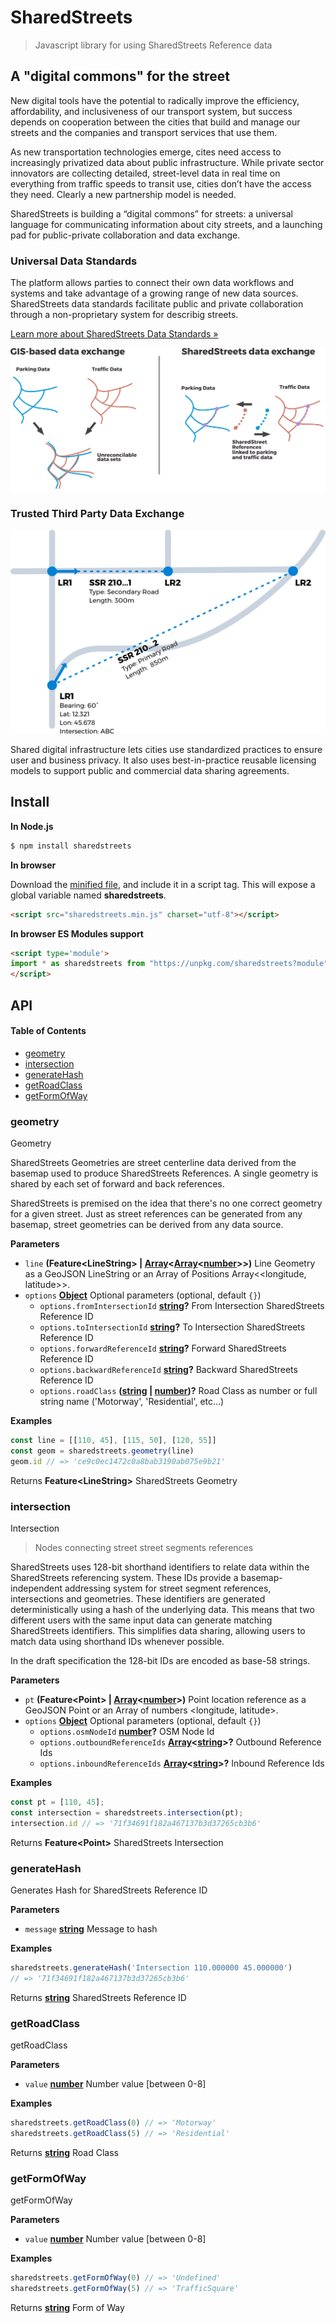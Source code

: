 # SharedStreets

> Javascript library for using SharedStreets Reference data

## A "digital commons" for the street

New digital tools have the potential to radically improve the efficiency, affordability, and
inclusiveness of our transport system, but success depends on cooperation between the
cities that build and manage our streets and the companies and transport services that use them.

As new transportation technologies emerge, cites need access to increasingly privatized
data about public infrastructure. While private sector innovators are collecting detailed,
street-level data in real time on everything from traffic speeds to transit use, cities don’t
have the access they need. Clearly a new partnership model is needed.

SharedStreets is building a “digital commons” for streets: a universal language for
communicating information about city streets, and a launching pad for public-private
collaboration and data exchange.

### Universal Data Standards

The platform allows parties to connect their own data workflows and systems and take advantage of a growing range of new data sources. SharedStreets data standards facilitate public and private collaboration through a non-proprietary
system for describig streets.

[Learn more about SharedStreets Data Standards »](https://github.com/sharedstreets/sharedstreets-referencing)

![image](https://github.com/sharedstreets/sharedstreets-ref-system/raw/master/img/gis_vs_sharedstreets.png)

### Trusted Third Party Data Exchange

![image](https://github.com/sharedstreets/sharedstreets-ref-system/raw/master/img/sharedstreets_references.png)

Shared digital infrastructure lets cities use standardized practices to ensure user and business privacy.
It also uses best-in-practice reusable licensing models to support public and commercial data sharing agreements.

## Install

**In Node.js**

```bash
$ npm install sharedstreets
```

**In browser**

Download the [minified file](https://unpkg.com/sharedstreets/sharedstreets.min.js), and include it in a script tag. This will expose a global variable named **sharedstreets**.

```html
<script src="sharedstreets.min.js" charset="utf-8"></script>
```

**In browser ES Modules support**

```html
<script type='module'>
import * as sharedstreets from "https://unpkg.com/sharedstreets?module"
</script>
```

## API

<!-- Generated by documentation.js. Update this documentation by updating the source code. -->

#### Table of Contents

-   [geometry](#geometry)
-   [intersection](#intersection)
-   [generateHash](#generatehash)
-   [getRoadClass](#getroadclass)
-   [getFormOfWay](#getformofway)

### geometry

Geometry

SharedStreets Geometries are street centerline data derived from the basemap used to
produce SharedStreets References. A single geometry is shared by each set of forward and back references.

SharedStreets is premised on the idea that there's no one correct geometry for a given street.
Just as street references can be generated from any basemap, street geometries can be derived from any data source.

**Parameters**

-   `line` **(Feature&lt;LineString> | [Array](https://developer.mozilla.org/docs/Web/JavaScript/Reference/Global_Objects/Array)&lt;[Array](https://developer.mozilla.org/docs/Web/JavaScript/Reference/Global_Objects/Array)&lt;[number](https://developer.mozilla.org/docs/Web/JavaScript/Reference/Global_Objects/Number)>>)** Line Geometry as a GeoJSON LineString or an Array of Positions Array&lt;&lt;longitude, latitude>>.
-   `options` **[Object](https://developer.mozilla.org/docs/Web/JavaScript/Reference/Global_Objects/Object)** Optional parameters (optional, default `{}`)
    -   `options.fromIntersectionId` **[string](https://developer.mozilla.org/docs/Web/JavaScript/Reference/Global_Objects/String)?** From Intersection SharedStreets Reference ID
    -   `options.toIntersectionId` **[string](https://developer.mozilla.org/docs/Web/JavaScript/Reference/Global_Objects/String)?** To Intersection SharedStreets Reference ID
    -   `options.forwardReferenceId` **[string](https://developer.mozilla.org/docs/Web/JavaScript/Reference/Global_Objects/String)?** Forward SharedStreets Reference ID
    -   `options.backwardReferenceId` **[string](https://developer.mozilla.org/docs/Web/JavaScript/Reference/Global_Objects/String)?** Backward SharedStreets Reference ID
    -   `options.roadClass` **([string](https://developer.mozilla.org/docs/Web/JavaScript/Reference/Global_Objects/String) \| [number](https://developer.mozilla.org/docs/Web/JavaScript/Reference/Global_Objects/Number))?** Road Class as number or full string name ('Motorway', 'Residential', etc...)

**Examples**

```javascript
const line = [[110, 45], [115, 50], [120, 55]]
const geom = sharedstreets.geometry(line)
geom.id // => 'ce9c0ec1472c0a8bab3190ab075e9b21'
```

Returns **Feature&lt;LineString>** SharedStreets Geometry

### intersection

Intersection

> Nodes connecting street street segments references

SharedStreets uses 128-bit shorthand identifiers to relate data within the SharedStreets referencing system.
These IDs provide a basemap-independent addressing system for street segment references,
intersections and geometries. These identifiers are generated deterministically using a hash of the underlying data.
This means that two different users with the same input data can generate matching SharedStreets identifiers.
This simplifies data sharing, allowing users to match data using shorthand IDs whenever possible.

In the draft specification the 128-bit IDs are encoded as base-58 strings.

**Parameters**

-   `pt` **(Feature&lt;Point> | [Array](https://developer.mozilla.org/docs/Web/JavaScript/Reference/Global_Objects/Array)&lt;[number](https://developer.mozilla.org/docs/Web/JavaScript/Reference/Global_Objects/Number)>)** Point location reference as a GeoJSON Point or an Array of numbers &lt;longitude, latitude>.
-   `options` **[Object](https://developer.mozilla.org/docs/Web/JavaScript/Reference/Global_Objects/Object)** Optional parameters (optional, default `{}`)
    -   `options.osmNodeId` **[number](https://developer.mozilla.org/docs/Web/JavaScript/Reference/Global_Objects/Number)?** OSM Node Id
    -   `options.outboundReferenceIds` **[Array](https://developer.mozilla.org/docs/Web/JavaScript/Reference/Global_Objects/Array)&lt;[string](https://developer.mozilla.org/docs/Web/JavaScript/Reference/Global_Objects/String)>?** Outbound Reference Ids
    -   `options.inboundReferenceIds` **[Array](https://developer.mozilla.org/docs/Web/JavaScript/Reference/Global_Objects/Array)&lt;[string](https://developer.mozilla.org/docs/Web/JavaScript/Reference/Global_Objects/String)>?** Inbound Reference Ids

**Examples**

```javascript
const pt = [110, 45];
const intersection = sharedstreets.intersection(pt);
intersection.id // => '71f34691f182a467137b3d37265cb3b6'
```

Returns **Feature&lt;Point>** SharedStreets Intersection

### generateHash

Generates Hash for SharedStreets Reference ID

**Parameters**

-   `message` **[string](https://developer.mozilla.org/docs/Web/JavaScript/Reference/Global_Objects/String)** Message to hash

**Examples**

```javascript
sharedstreets.generateHash('Intersection 110.000000 45.000000')
// => '71f34691f182a467137b3d37265cb3b6'
```

Returns **[string](https://developer.mozilla.org/docs/Web/JavaScript/Reference/Global_Objects/String)** SharedStreets Reference ID

### getRoadClass

getRoadClass

**Parameters**

-   `value` **[number](https://developer.mozilla.org/docs/Web/JavaScript/Reference/Global_Objects/Number)** Number value [between 0-8]

**Examples**

```javascript
sharedstreets.getRoadClass(0) // => 'Motorway'
sharedstreets.getRoadClass(5) // => 'Residential'
```

Returns **[string](https://developer.mozilla.org/docs/Web/JavaScript/Reference/Global_Objects/String)** Road Class

### getFormOfWay

getFormOfWay

**Parameters**

-   `value` **[number](https://developer.mozilla.org/docs/Web/JavaScript/Reference/Global_Objects/Number)** Number value [between 0-8]

**Examples**

```javascript
sharedstreets.getFormOfWay(0) // => 'Undefined'
sharedstreets.getFormOfWay(5) // => 'TrafficSquare'
```

Returns **[string](https://developer.mozilla.org/docs/Web/JavaScript/Reference/Global_Objects/String)** Form of Way
